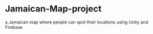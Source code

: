 # Jamaican-Map-project
a Jamaican map where people can spot their locations using Unity and Firebase
